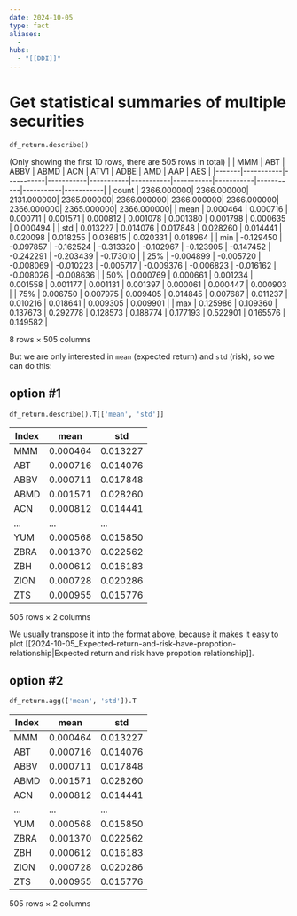 ```yaml
---
date: 2024-10-05
type: fact
aliases:
  -
hubs:
  - "[[DDI]]"
---
```


# Get statistical summaries of multiple securities

```python
df_return.describe()
```
(Only showing the first 10 rows, there are 505 rows in total)
|       | MMM       | ABT       | ABBV      | ABMD      | ACN       | ATV1      | ADBE      | AMD       | AAP       | AES       |
|-------|-----------|-----------|-----------|-----------|-----------|-----------|-----------|-----------|-----------|-----------|
| count | 2366.000000| 2366.000000| 2131.000000| 2365.000000| 2366.000000| 2366.000000| 2366.000000| 2366.000000| 2365.000000| 2366.000000|
| mean  | 0.000464  | 0.000716  | 0.000711  | 0.001571  | 0.000812  | 0.001078  | 0.001380  | 0.001798  | 0.000635  | 0.000494  |
| std   | 0.013227  | 0.014076  | 0.017848  | 0.028260  | 0.014441  | 0.020098  | 0.018255  | 0.036815  | 0.020331  | 0.018964  |
| min   | -0.129450 | -0.097857 | -0.162524 | -0.313320 | -0.102967 | -0.123905 | -0.147452 | -0.242291 | -0.203439 | -0.173010 |
| 25%   | -0.004899 | -0.005720 | -0.008069 | -0.010223 | -0.005717 | -0.009376 | -0.006823 | -0.016162 | -0.008026 | -0.008636 |
| 50%   | 0.000769  | 0.000661  | 0.001234  | 0.001558  | 0.001177  | 0.001131  | 0.001397  | 0.000061  | 0.000447  | 0.000903  |
| 75%   | 0.006750  | 0.007975  | 0.009405  | 0.014845  | 0.007687  | 0.011237  | 0.010216  | 0.018641  | 0.009305  | 0.009901  |
| max   | 0.125986  | 0.109360  | 0.137673  | 0.292778  | 0.128573  | 0.188774  | 0.177193  | 0.522901  | 0.165576  | 0.149582  |

8 rows × 505 columns

But we are only interested in `mean` (expected return) and `std` (risk), so we can do this:

## option #1

```python
df_return.describe().T[['mean', 'std']]
```
| Index | mean     | std      |
|-------|----------|----------|
| MMM   | 0.000464 | 0.013227 |
| ABT   | 0.000716 | 0.014076 |
| ABBV  | 0.000711 | 0.017848 |
| ABMD  | 0.001571 | 0.028260 |
| ACN   | 0.000812 | 0.014441 |
| ...   | ...      | ...      |
| YUM   | 0.000568 | 0.015850 |
| ZBRA  | 0.001370 | 0.022562 |
| ZBH   | 0.000612 | 0.016183 |
| ZION  | 0.000728 | 0.020286 |
| ZTS   | 0.000955 | 0.015776 |

505 rows × 2 columns

We usually transpose it into the format above, because it makes it easy to plot [[2024-10-05_Expected-return-and-risk-have-propotion-relationship|Expected return and risk have propotion relationship]].

## option #2

```python
df_return.agg(['mean', 'std']).T
```

| Index | mean     | std      |
|-------|----------|----------|
| MMM   | 0.000464 | 0.013227 |
| ABT   | 0.000716 | 0.014076 |
| ABBV  | 0.000711 | 0.017848 |
| ABMD  | 0.001571 | 0.028260 |
| ACN   | 0.000812 | 0.014441 |
| ...   | ...      | ...      |
| YUM   | 0.000568 | 0.015850 |
| ZBRA  | 0.001370 | 0.022562 |
| ZBH   | 0.000612 | 0.016183 |
| ZION  | 0.000728 | 0.020286 |
| ZTS   | 0.000955 | 0.015776 |

505 rows × 2 columns
